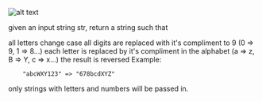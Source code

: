 
![alt text](https://static1.squarespace.com/static/5461522ce4b0ba3d01e322c6/t/56958919d82d5e93424a7c92/1452640572847/?format=300w)

given an input string str, return a string such that

all letters change case
all digits are replaced with it's compliment to 9 (0 => 9, 1 => 8...)
each letter is replaced by it's compliment in the alphabet
(a => z, B => Y, c => x...)
the result is reversed
Example:

        "abcWXY123" => "678bcdXYZ"
only strings with letters and numbers will be passed in.